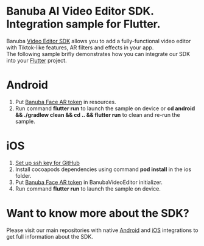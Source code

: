 # Banuba AI Video Editor SDK. Integration sample for Flutter.
Banuba [Video Editor SDK](https://www.banuba.com/video-editor-sdk) allows you to add a fully-functional video editor with Tiktok-like features, AR filters and effects in your app.   
The following sample brifly demonstrates how you can integrate our SDK into your [Flutter](https://flutter.dev/) project.  

# Android  
1. Put [Banuba Face AR token](https://github.com/Banuba/ve-sdk-flutter-integration-sample/blob/main/android/app/src/main/res/values/string.xml#4) in resources.
1. Run command **flutter run** to launch the sample on device or **cd android && ./gradlew clean && cd .. && flutter run** to clean and re-run the sample.

# iOS  
1. [Set up ssh key for GitHub](https://github.com/Banuba/ve-sdk-ios-integration-sample#setup-ssh-key-for-github)
1. Install cocoapods dependencies using command **pod install** in the ios folder.
1. Put [Banuba Face AR token](https://github.com/Banuba/ve-sdk-flutter-integration-sample) in BanubaVideoEditor initializer.
1. Run command **flutter run** to launch the sample on device.

# Want to know more about the SDK?  
Please visit our main repositories with native [Android](https://github.com/Banuba/ve-sdk-android-integration-sample) and [iOS](https://github.com/Banuba/ve-sdk-ios-integration-sample) integrations to get full information about the SDK.
